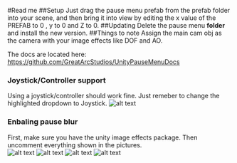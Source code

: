 #Read me 
##Setup
Just drag the pause menu prefab from the prefab folder into your scene, and then bring it into view by editing the x value of the PREFAB to 0 , y to 0 and Z to 0. 
##Updating
Delete the pause menu **folder** and install the new version. 
##Things to note
Assign the main cam obj as the camera with your image effects like DOF and AO. 

The docs are located here: https://github.com/GreatArcStudios/UnityPauseMenuDocs
### Joystick/Controller support
Using a joystick/controller should work fine. Just remeber to change the highlighted dropdown to Joystick.
![alt text](http://i.imgur.com/Pf7poMk.png)
 
### Enbaling pause blur
First, make sure you have the unity image effects package. Then uncomment everything shown in the pictures. \
![alt text](http://i.imgur.com/l9gr0Kl.png)
![alt text](http://i.imgur.com/9sxTxvg.png)
![alt text](http://i.imgur.com/KZpPiZL.png)
![alt text](http://i.imgur.com/sd6a8GD.png)
